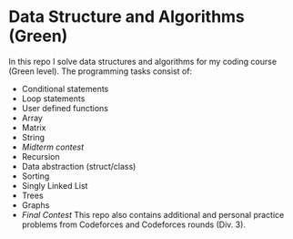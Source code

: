 # Data Structure and Algorithms (Green)

In this repo I solve data structures and algorithms for my coding course (Green level). The programming tasks consist of:
- Conditional statements
- Loop statements
- User defined functions
- Array
- Matrix
- String
- _Midterm contest_
- Recursion
- Data abstraction (struct/class)
- Sorting
- Singly Linked List
- Trees
- Graphs
- _Final Contest_
This repo also contains additional and personal practice problems from Codeforces and Codeforces rounds (Div. 3).
